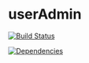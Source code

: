 # userAdmin



[![Build Status](https://travis-ci.org/jordivila/userAdmin.svg?branch=master)](https://travis-ci.org/jordivila/userAdmin)

[![Dependencies](https://david-dm.org/jordivila/userAdmin.svg)](https://david-dm.org/jordivila/userAdmin.svg)


